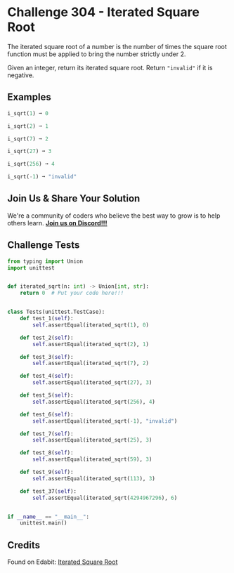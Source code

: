 # Challenge 304 - Iterated Square Root

The iterated square root of a number is the number of times the square root function must be applied to bring the number strictly under 2.

Given an integer, return its iterated square root. Return `"invalid"` if it is negative.

## Examples
```python
i_sqrt(1) ➞ 0

i_sqrt(2) ➞ 1

i_sqrt(7) ➞ 2

i_sqrt(27) ➞ 3

i_sqrt(256) ➞ 4

i_sqrt(-1) ➞ "invalid"
```
## Join Us & Share Your Solution

We're a community of coders who believe the best way to grow is to help others learn. **[Join us on Discord!!!]("https"://discord.gg/sfHykntuGy)**

## Challenge Tests
```python
from typing import Union
import unittest


def iterated_sqrt(n: int) -> Union[int, str]:
    return 0  # Put your code here!!!


class Tests(unittest.TestCase):
    def test_1(self):
        self.assertEqual(iterated_sqrt(1), 0)

    def test_2(self):
        self.assertEqual(iterated_sqrt(2), 1)

    def test_3(self):
        self.assertEqual(iterated_sqrt(7), 2)

    def test_4(self):
        self.assertEqual(iterated_sqrt(27), 3)

    def test_5(self):
        self.assertEqual(iterated_sqrt(256), 4)

    def test_6(self):
        self.assertEqual(iterated_sqrt(-1), "invalid")

    def test_7(self):
        self.assertEqual(iterated_sqrt(25), 3)

    def test_8(self):
        self.assertEqual(iterated_sqrt(59), 3)

    def test_9(self):
        self.assertEqual(iterated_sqrt(113), 3)

    def test_37(self):
        self.assertEqual(iterated_sqrt(4294967296), 6)


if __name__ == "__main__":
    unittest.main()
```
## Credits

Found on Edabit: [Iterated Square Root](https://edabit.com/challenge/x5o7jTvzXjujvrh6t)
